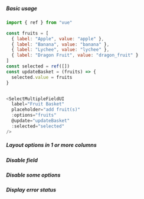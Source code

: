   ##### Basic usage
  ```js
  import { ref } from "vue"

  const fruits = [
    { label: "Apple", value: "apple" },
    { label: "Banana", value: "banana" },
    { label: "Lychee", value: "lychee" },
    { label: "Dragon Fruit", value: "dragon_fruit" }
  ]
  const selected = ref([])
  const updateBasket = (fruits) => {
    selected.value = fruits
  }


  <SelectMultipleFieldUI
    label="Fruit Basket"
    placeholder="add fruit(s)"
    :options="fruits"
    @update="updateBasket"
    :selected="selected"
  />
  ```

  ##### Layout options in 1 or more columns


  ##### Disable field


  ##### Disable some options


  ##### Display error status
